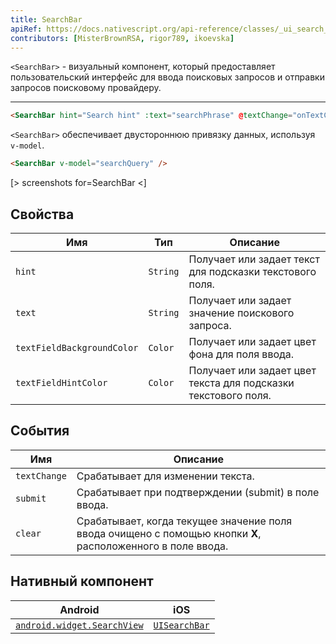 ```yaml
---
title: SearchBar
apiRef: https://docs.nativescript.org/api-reference/classes/_ui_search_bar_.searchbar
contributors: [MisterBrownRSA, rigor789, ikoevska]
---
```


`<SearchBar>` - визуальный компонент, который предоставляет пользовательский интерфейс для ввода поисковых запросов и отправки запросов поисковому провайдеру.

---

```html
<SearchBar hint="Search hint" :text="searchPhrase" @textChange="onTextChanged" @submit="onSubmit" />
```

`<SearchBar>` обеспечивает двустороннюю привязку данных, используя `v-model`.

```html
<SearchBar v-model="searchQuery" />
```

[> screenshots for=SearchBar <]

## Свойства

| Имя | Тип | Описание |
|------|------|-------------|
| `hint` | `String` | Получает или задает текст для подсказки текстового поля.
| `text` | `String` | Получает или задает значение поискового запроса.
| `textFieldBackgroundColor` | `Color` | Получает или задает цвет фона для поля ввода.
| `textFieldHintColor` | `Color` | Получает или задает цвет текста для подсказки текстового поля.

## События

| Имя | Описание |
|------|-------------|
| `textChange` | Срабатывает для изменении текста.
| `submit` | Срабатывает при подтверждении (submit) в поле ввода.
| `clear` | Срабатывает, когда текущее значение поля ввода очищено с помощью кнопки **X**, расположенного в поле ввода.

## Нативный компонент

| Android | iOS |
|---------|-----|
| [`android.widget.SearchView`](https://developer.android.com/reference/android/widget/SearchView.html)	| [`UISearchBar`](https://developer.apple.com/documentation/uikit/uisearchbar)
